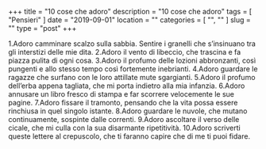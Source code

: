 +++
title = "10 cose che adoro"
description = "10 cose che adoro"
tags = [ "Pensieri" ]
date = "2019-09-01"
location = ""
categories = [
  "",
  ""
]
slug = ""
type = "post"
+++

1.Adoro camminare scalzo sulla sabbia. Sentire i granelli che s’insinuano tra gli interstizi delle mie dita.
2.Adoro il vento di libeccio, che trascina e fa piazza pulita di ogni cosa.
3.Adoro il profumo delle lozioni abbronzanti, così pungenti e allo stesso tempo così fortemente inebrianti.
4.Adoro guardare le ragazze che surfano con le loro attillate mute sgargianti.
5.Adoro il profumo dell’erba appena tagliata, che mi porta indietro alla mia infanzia.
6.Adoro annusare un libro fresco di stampa e far scorrere velocemente le sue pagine.
7.Adoro fissare il tramonto, pensando che la vita possa essere rinchiusa in quel singolo istante.
8.Adoro guardare le nuvole, che mutano continuamente, sospinte dalle correnti.
9.Adoro ascoltare il verso delle cicale, che mi culla con la sua disarmante ripetitività.
10.Adoro scriverti queste lettere al crepuscolo, che ti faranno capire che di me ti puoi fidare.

